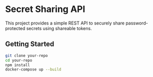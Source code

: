 # Secret Sharing API

This project provides a simple REST API to securely share password-protected secrets using shareable tokens.

## Getting Started

```bash
git clone your-repo
cd your-repo
npm install
docker-compose up --build
